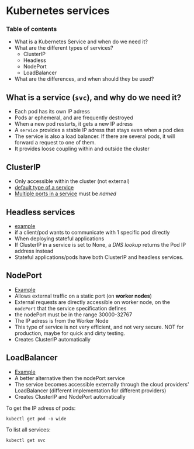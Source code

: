 # Kubernetes services

### Table of contents
- What is a Kubernetes Service and when do we need it?
- What are the different types of services?
    - ClusterIP
    - Headless
    - NodePort
    - LoadBalancer
- What are the differences, and when should they be used?

## What is a service (`svc`), and why do we need it?
- Each pod has its own IP adress
- Pods ar ephemeral, and are frequently destroyed
- When a new pod restarts, it gets a new IP adress
- A `service` provides a stable IP adress that stays even when a pod dies
- The service is also a load balancer. If there are several pods, it will forward a request to one of them.
- It provides loose coupling within and outside the cluster

## ClusterIP
- Only accessible within the cluster (not external)
- [default type of a service](service-clusterIP.yaml)
- [Multiple ports in a service](service-multiple-ports.yaml) must be <i>named</i>


## Headless services
- [example](headless-service-example.yaml)
- if a client/pod wants to communicate with 1 specific pod directly
- When deploying stateful applications
- If ClusterIP in a service is set to None, a <i>DNS lookup</i> returns the Pod IP address instead
- Stateful applications/pods have both ClusterIP and headless services.

## NodePort
- [Example](nodeport-service-example.yaml) 
- Allows external traffic on a static port (on <b>worker nodes</b>)
- External requests are directly accessible on worker node, on the `nodePort` that the service specification defines
- the nodePort must be in the range 30000-32767
- The IP adress is from the Worker Node
- This type of service is not very efficient, and not very secure. NOT for production, maybe for quick and dirty testing.
- Creates ClusterIP automatically

## LoadBalancer
- [Example](loadbalancer-service-example.yaml)
- A better alternative then the nodePort service
- The service becomes accessible externally through the cloud providers' LoadBalancer (different implementation for different providers)
- Creates ClusterIP and NodePort automatically

To get the IP adress of pods:
```
kubectl get pod -o wide
```

To list all services:
```
kubectl get svc
```